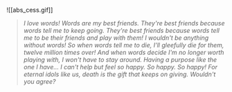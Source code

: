 
![[abs_cess.gif]]

> *I love words! Words are my best friends.*
> *They're best friends because words tell me to keep going.*
> *They're best friends because words tell me to be their friends and play with them!*
> *I wouldn't be anything without words!*
> *So when words tell me to die, I'll gleefully die for them, twelve million times over!*
> *And when words decide I'm no longer worth playing with, I won't have to stay around.*
> *Having a purpose like the one I have... I can't help but feel so happy.*
> *So happy. So happy!*
> *For eternal idols like us, death is the gift that keeps on giving.*
> *Wouldn't you agree?*
